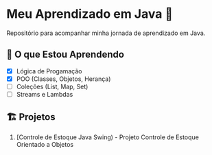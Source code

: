 # Meu Aprendizado em Java 🚀

Repositório para acompanhar minha jornada de aprendizado em Java.

## 🧠 O que Estou Aprendendo
- [x] Lógica de Progamação
- [x] POO (Classes, Objetos, Herança)
- [ ] Coleções (List, Map, Set)
- [ ] Streams e Lambdas

## 🏗️ Projetos
1. [Controle de Estoque Java Swing) - Projeto Controle de Estoque Orientado a Objetos